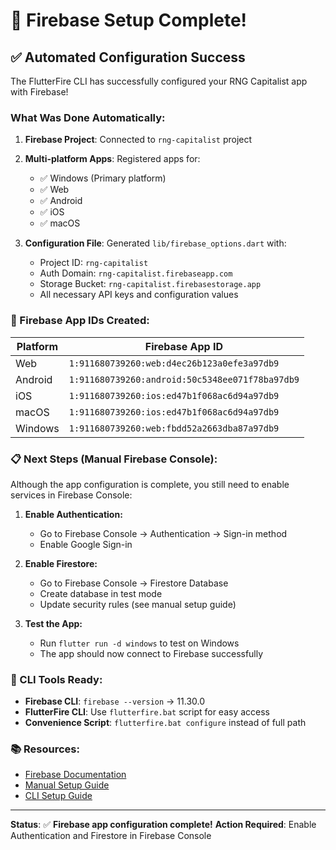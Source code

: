 # 🎉 Firebase Setup Complete!

## ✅ Automated Configuration Success

The FlutterFire CLI has successfully configured your RNG Capitalist app with Firebase!

### What Was Done Automatically:

1. **Firebase Project**: Connected to `rng-capitalist` project
2. **Multi-platform Apps**: Registered apps for:
   - ✅ Windows (Primary platform)
   - ✅ Web
   - ✅ Android  
   - ✅ iOS
   - ✅ macOS

3. **Configuration File**: Generated `lib/firebase_options.dart` with:
   - Project ID: `rng-capitalist`
   - Auth Domain: `rng-capitalist.firebaseapp.com`
   - Storage Bucket: `rng-capitalist.firebasestorage.app`
   - All necessary API keys and configuration values

### 🚀 Firebase App IDs Created:

| Platform | Firebase App ID |
|----------|-----------------|
| Web      | `1:911680739260:web:d4ec26b123a0efe3a97db9` |
| Android  | `1:911680739260:android:50c5348ee071f78ba97db9` |
| iOS      | `1:911680739260:ios:ed47b1f068ac6d94a97db9` |
| macOS    | `1:911680739260:ios:ed47b1f068ac6d94a97db9` |
| Windows  | `1:911680739260:web:fbdd52a2663dba87a97db9` |

### 📋 Next Steps (Manual Firebase Console):

Although the app configuration is complete, you still need to enable services in Firebase Console:

1. **Enable Authentication:**
   - Go to Firebase Console → Authentication → Sign-in method
   - Enable Google Sign-in

2. **Enable Firestore:**
   - Go to Firebase Console → Firestore Database
   - Create database in test mode
   - Update security rules (see manual setup guide)

3. **Test the App:**
   - Run `flutter run -d windows` to test on Windows
   - The app should now connect to Firebase successfully

### 🔧 CLI Tools Ready:

- **Firebase CLI**: `firebase --version` → 11.30.0
- **FlutterFire CLI**: Use `flutterfire.bat` script for easy access
- **Convenience Script**: `flutterfire.bat configure` instead of full path

### 📚 Resources:

- [Firebase Documentation](https://firebase.google.com/docs/flutter/setup)
- [Manual Setup Guide](./MANUAL_FIREBASE_SETUP.md)
- [CLI Setup Guide](./CLI_SETUP_COMPLETE.md)

---

**Status**: ✅ **Firebase app configuration complete!** 
**Action Required**: Enable Authentication and Firestore in Firebase Console
